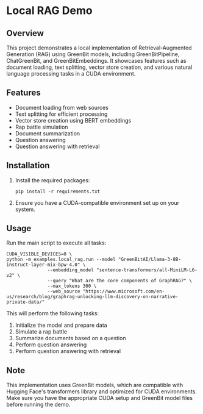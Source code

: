 # Local RAG Demo

## Overview

This project demonstrates a local implementation of Retrieval-Augmented Generation (RAG) using GreenBit models, including GreenBitPipeline, ChatGreenBit, and GreenBitEmbeddings. It showcases features such as document loading, text splitting, vector store creation, and various natural language processing tasks in a CUDA environment.

## Features

- Document loading from web sources
- Text splitting for efficient processing
- Vector store creation using BERT embeddings
- Rap battle simulation
- Document summarization
- Question answering
- Question answering with retrieval

## Installation

1. Install the required packages:
   ```
   pip install -r requirements.txt
   ```

2. Ensure you have a CUDA-compatible environment set up on your system.

## Usage

Run the main script to execute all tasks:

```
CUDA_VISIBLE_DEVICES=0 \
python -m examples.local_rag.run --model "GreenBitAI/Llama-3-8B-instruct-layer-mix-bpw-4.0" \
               --embedding_model "sentence-transformers/all-MiniLM-L6-v2" \
               --query "What are the core components of GraphRAG?" \
               --max_tokens 300 \
               --web_source "https://www.microsoft.com/en-us/research/blog/graphrag-unlocking-llm-discovery-on-narrative-private-data/"
```

This will perform the following tasks:
1. Initialize the model and prepare data
2. Simulate a rap battle
3. Summarize documents based on a question
4. Perform question answering
5. Perform question answering with retrieval

## Note

This implementation uses GreenBit models, which are compatible with Hugging Face's transformers library and optimized for CUDA environments. Make sure you have the appropriate CUDA setup and GreenBit model files before running the demo.